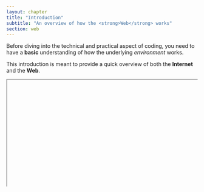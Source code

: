 ```yaml
---
layout: chapter
title: "Introduction"
subtitle: "An overview of how the <strong>Web</strong> works"
section: web
---
```


Before diving into the technical and practical aspect of coding, you need to have a **basic** understanding of how the underlying _environment_ works.

This introduction is meant to provide a quick overview of both the **Internet** and the **Web**.
<style>.embed-container { position: relative; padding-bottom: 56.25%; height: 0; overflow: hidden; max-width: 100%; } .embed-container iframe, .embed-container object, .embed-container embed { position: absolute; top: 0; left: 0; width: 100%; height: 100%; }</style><div class='embed-container'><iframe id="ytplayer" type="text/html" width="720" height="405"
src="https://www.youtube.com/embed/n_KghQP86Sw?autoplay=1&cc_load_policy=1&controls=0&disablekb=1&enablejsapi=1&loop=1&modestbranding=1&start=10&color=white"
frameborder="0" allowfullscreen></iframe></div>
